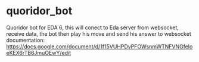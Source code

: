 # quoridor_bot
Quoridor bot for EDA 6, this will conect to Eda server from websocket, receive data, the bot then play his move and send his answer to websocket 
documentation: https://docs.google.com/document/d/1f15VUHPDvPFOWsnmWTNFVNGfeIoeKEX6rTB6JmuOEwY/edit
